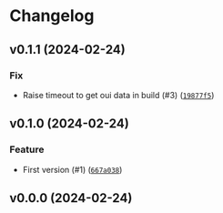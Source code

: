 # Changelog

## v0.1.1 (2024-02-24)

### Fix

- Raise timeout to get oui data in build (#3) ([`19877f5`](https://github.com/Bluetooth-Devices/aiooui/commit/19877f59395385d602760acb0f1669961bacbaa6))

## v0.1.0 (2024-02-24)

### Feature

- First version (#1) ([`667a038`](https://github.com/Bluetooth-Devices/aiooui/commit/667a038e2bdac33cd628044001cb149027bdc75f))

## v0.0.0 (2024-02-24)

